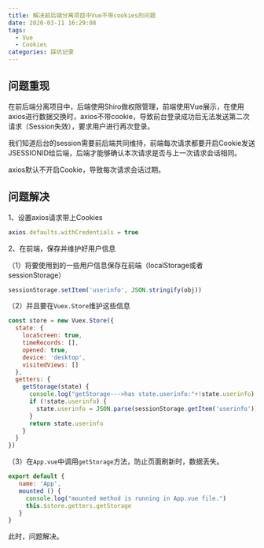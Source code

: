 ```yaml
---
title: 解决前后端分离项目中Vue不带cookies的问题
date: 2020-03-11 16:29:08
tags:
  - Vue
  - Cookies
categories: 踩坑记录
---
```


<script type="text/javascript" src="/js/baidu.js"></script>

## 问题重现

在前后端分离项目中，后端使用Shiro做权限管理，前端使用Vue展示，在使用axios进行数据交换时，axios不带cookie，导致前台登录成功后无法发送第二次请求（Session失效），要求用户进行再次登录。

<!--more-->

我们知道后台的session需要前后端共同维持，前端每次请求都要开启Cookie发送JSESSIONID给后端，后端才能够确认本次请求是否与上一次请求会话相同。

axios默认不开启Cookie，导致每次请求会话过期。

## 问题解决

1、设置axios请求带上Cookies

```js
axios.defaults.withCredentials = true
```

2、在前端，保存并维护好用户信息

（1）将要使用到的一些用户信息保存在前端（localStorage或者sessionStorage）

```javascript
sessionStorage.setItem('userinfo', JSON.stringify(obj))
```

（2）并且要在`Vuex.Store`维护这些信息

```javascript
const store = new Vuex.Store({
  state: {
    locaScreen: true,
    timeRecords: [],
    opened: true,
    device: 'desktop',
    visitedViews: []
  },
  getters: {
    getStorage(state) {
      console.log("getStorage--->has state.userinfo:"+!state.userinfo)
      if (!state.userinfo) {
        state.userinfo = JSON.parse(sessionStorage.getItem('userinfo'))
      }
      return state.userinfo
    }
  }
})
```

（3）在`App.vue`中调用`getStorage`方法，防止页面刷新时，数据丢失。

```javascript
export default {
   name: 'App',
   mounted () {
     console.log("mounted method is running in App.vue file.")
     this.$store.getters.getStorage
   }
}
```





此时，问题解决。